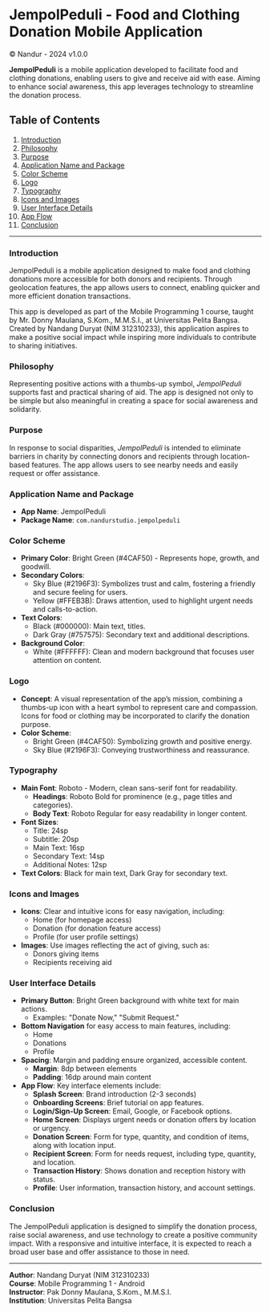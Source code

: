 # JempolPeduli - Food and Clothing Donation Mobile Application
© Nandur - 2024 v1.0.0

**JempolPeduli** is a mobile application developed to facilitate food and clothing donations, enabling users to give and receive aid with ease. Aiming to enhance social awareness, this app leverages technology to streamline the donation process.

## Table of Contents
1. [Introduction](#introduction)
2. [Philosophy](#philosophy)
3. [Purpose](#purpose)
4. [Application Name and Package](#application-name-and-package)
5. [Color Scheme](#color-scheme)
6. [Logo](#logo)
7. [Typography](#typography)
8. [Icons and Images](#icons-and-images)
9. [User Interface Details](#user-interface-details)
10. [App Flow](#app-flow)
11. [Conclusion](#conclusion)

---

### Introduction
JempolPeduli is a mobile application designed to make food and clothing donations more accessible for both donors and recipients. Through geolocation features, the app allows users to connect, enabling quicker and more efficient donation transactions.

This app is developed as part of the Mobile Programming 1 course, taught by Mr. Donny Maulana, S.Kom., M.M.S.I., at Universitas Pelita Bangsa. Created by Nandang Duryat (NIM 312310233), this application aspires to make a positive social impact while inspiring more individuals to contribute to sharing initiatives.

### Philosophy
Representing positive actions with a thumbs-up symbol, *JempolPeduli* supports fast and practical sharing of aid. The app is designed not only to be simple but also meaningful in creating a space for social awareness and solidarity.

### Purpose
In response to social disparities, *JempolPeduli* is intended to eliminate barriers in charity by connecting donors and recipients through location-based features. The app allows users to see nearby needs and easily request or offer assistance.

### Application Name and Package
- **App Name**: JempolPeduli
- **Package Name**: `com.nandurstudio.jempolpeduli`

### Color Scheme
- **Primary Color**: Bright Green (#4CAF50) - Represents hope, growth, and goodwill.
- **Secondary Colors**:
  - Sky Blue (#2196F3): Symbolizes trust and calm, fostering a friendly and secure feeling for users.
  - Yellow (#FFEB3B): Draws attention, used to highlight urgent needs and calls-to-action.
- **Text Colors**:
  - Black (#000000): Main text, titles.
  - Dark Gray (#757575): Secondary text and additional descriptions.
- **Background Color**:
  - White (#FFFFFF): Clean and modern background that focuses user attention on content.

### Logo
- **Concept**: A visual representation of the app’s mission, combining a thumbs-up icon with a heart symbol to represent care and compassion. Icons for food or clothing may be incorporated to clarify the donation purpose.
- **Color Scheme**:
  - Bright Green (#4CAF50): Symbolizing growth and positive energy.
  - Sky Blue (#2196F3): Conveying trustworthiness and reassurance.

### Typography
- **Main Font**: Roboto - Modern, clean sans-serif font for readability.
  - **Headings**: Roboto Bold for prominence (e.g., page titles and categories).
  - **Body Text**: Roboto Regular for easy readability in longer content.
- **Font Sizes**:
  - Title: 24sp
  - Subtitle: 20sp
  - Main Text: 16sp
  - Secondary Text: 14sp
  - Additional Notes: 12sp
- **Text Colors**: Black for main text, Dark Gray for secondary text.

### Icons and Images
- **Icons**: Clear and intuitive icons for easy navigation, including:
  - Home (for homepage access)
  - Donation (for donation feature access)
  - Profile (for user profile settings)
- **Images**: Use images reflecting the act of giving, such as:
  - Donors giving items
  - Recipients receiving aid

### User Interface Details
- **Primary Button**: Bright Green background with white text for main actions.
  - Examples: "Donate Now," "Submit Request."
- **Bottom Navigation** for easy access to main features, including:
  - Home
  - Donations
  - Profile
- **Spacing**: Margin and padding ensure organized, accessible content.
  - **Margin**: 8dp between elements
  - **Padding**: 16dp around main content
- **App Flow**: Key interface elements include:
  - **Splash Screen**: Brand introduction (2-3 seconds)
  - **Onboarding Screens**: Brief tutorial on app features.
  - **Login/Sign-Up Screen**: Email, Google, or Facebook options.
  - **Home Screen**: Displays urgent needs or donation offers by location or urgency.
  - **Donation Screen**: Form for type, quantity, and condition of items, along with location input.
  - **Recipient Screen**: Form for needs request, including type, quantity, and location.
  - **Transaction History**: Shows donation and reception history with status.
  - **Profile**: User information, transaction history, and account settings.

### Conclusion
The JempolPeduli application is designed to simplify the donation process, raise social awareness, and use technology to create a positive community impact. With a responsive and intuitive interface, it is expected to reach a broad user base and offer assistance to those in need.

---

**Author**: Nandang Duryat (NIM 312310233)  
**Course**: Mobile Programming 1 - Android  
**Instructor**: Pak Donny Maulana, S.Kom., M.M.S.I.  
**Institution**: Universitas Pelita Bangsa
